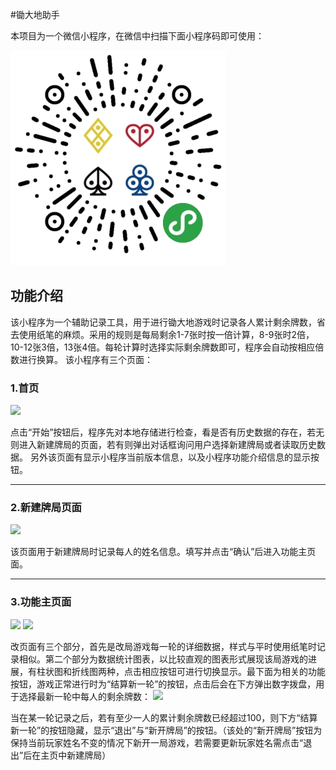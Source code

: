 #锄大地助手

本项目为一个微信小程序，在微信中扫描下面小程序码即可使用：

![](./miniprogram_code.jpg)

## 功能介绍
该小程序为一个辅助记录工具，用于进行锄大地游戏时记录各人累计剩余牌数，省去使用纸笔的麻烦。采用的规则是每局剩余1-7张时按一倍计算，8-9张时2倍，10-12张3倍，13张4倍。每轮计算时选择实际剩余牌数即可，程序会自动按相应倍数进行换算。
该小程序有三个页面：

### 1.首页

![](http://os738issp.bkt.clouddn.com/BigTwoShow_1.jpg)

点击“开始”按钮后，程序先对本地存储进行检查，看是否有历史数据的存在，若无则进入新建牌局的页面，若有则弹出对话框询问用户选择新建牌局或者读取历史数据。
另外该页面有显示小程序当前版本信息，以及小程序功能介绍信息的显示按钮。

---

### 2.新建牌局页面

![](http://os738issp.bkt.clouddn.com/BigTwoShow_2.jpg)

该页面用于新建牌局时记录每人的姓名信息。填写并点击“确认”后进入功能主页面。

---

### 3.功能主页面

![](http://os738issp.bkt.clouddn.com/BigTwoShow_4.jpg)
![](http://os738issp.bkt.clouddn.com/BigTwoShow_5.jpg)

改页面有三个部分，首先是改局游戏每一轮的详细数据，样式与平时使用纸笔时记录相似。第二个部分为数据统计图表，以比较直观的图表形式展现该局游戏的进展，有柱状图和折线图两种，点击相应按钮可进行切换显示。最下面为相关的功能按钮，游戏正常进行时为“结算新一轮”的按钮，点击后会在下方弹出数字拨盘，用于选择最新一轮中每人的剩余牌数：
![](http://os738issp.bkt.clouddn.com/BigTwoShow_3.jpg)

当在某一轮记录之后，若有至少一人的累计剩余牌数已经超过100，则下方“结算新一轮”的按钮隐藏，显示“退出”与“新开牌局”的按钮。（该处的“新开牌局”按钮为保持当前玩家姓名不变的情况下新开一局游戏，若需要更新玩家姓名需点击“退出”后在主页中新建牌局）


